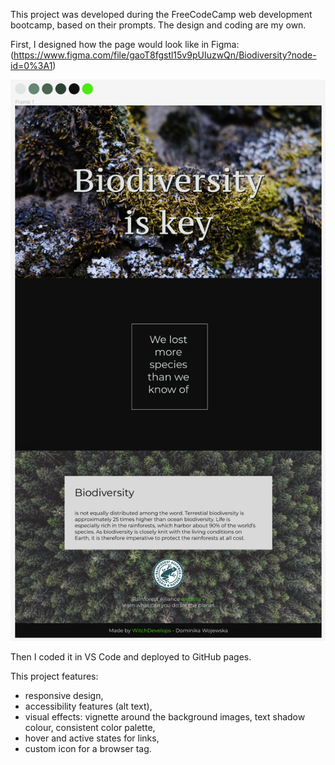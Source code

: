 This project was developed during the FreeCodeCamp web development bootcamp, based on their prompts. The design and coding are my own.

First, I designed how the page would look like in Figma:
(https://www.figma.com/file/gaoT8fgstl15v9pUIuzwQn/Biodiversity?node-id=0%3A1)

![Screenshot](Biodiversity_Figma.png)

Then I coded it in VS Code and deployed to GitHub pages.

This project features:
- responsive design,
- accessibility features (alt text),
- visual effects: vignette around the background images, text shadow colour, consistent color palette,
- hover and active states for links,
- custom icon for a browser tag.
